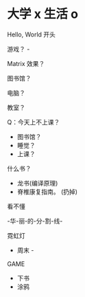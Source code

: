 # 大学 x 生活 o

Hello, World 开头

游戏？ - 

Matrix 效果？

图书馆？

电脑？

教室？

Q：今天上不上课？

 - 图书馆？
 - 睡觉？
 - 上课？
 
什么书？

 - 龙书(编译原理)
 - 脊椎康复指南。 (扔掉)

看不懂

-华-丽-的-分-割-线-

霓虹灯

- 周末 - 

GAME

 - 下书
 - 涂鸦
 
